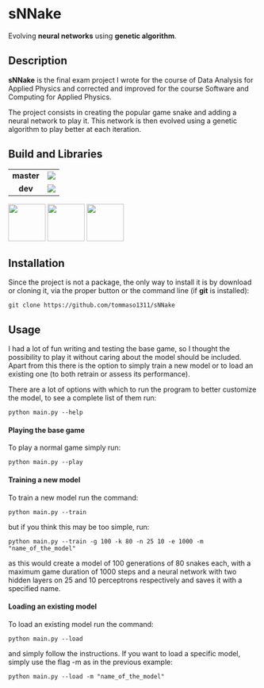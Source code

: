 # sNNake

Evolving **neural networks** using **genetic algorithm**.

## Description

**sNNake** is the final exam project I wrote for the course of Data Analysis for Applied Physics and corrected and improved for the course Software and Computing for Applied Physics.

The project consists in creating the popular game snake and adding a neural network to play it. This network is then evolved using a genetic algorithm to play better at each iteration.

## Build and Libraries

<table>
<tr>
<td style="text-align:center"><b>master</td>
<td><img src="https://circleci.com/gh/tommaso1311/sNNake.svg?style=svg"/></td>
</tr>
<tr>
<td style="text-align:center"><b>dev</td>
<td><img src="https://circleci.com/gh/tommaso1311/sNNake/tree/dev.svg?style=svg"/></td>
</tr>
</table>

&NewLine;

<div>
<img src="https://docs.pytest.org/en/latest/_static/pytest1.png" height=75/>
<img src="https://upload.wikimedia.org/wikipedia/commons/thumb/1/1a/NumPy_logo.svg/1280px-NumPy_logo.svg.png" height=75/>
<img src="https://upload.wikimedia.org/wikipedia/commons/a/a9/Pygame_logo.gif" height=75/>
</div>


## Installation
Since the project is not a package, the only way to install it is by download or cloning it, via the proper button or the command line (if **git** is installed):

	git clone https://github.com/tommaso1311/sNNake
	
## Usage

I had a lot of fun writing and testing the base game, so I thought the possibility to play it without caring about the model should be included. Apart from this there is the option to simply train a new model or to load an existing one (to both retrain or assess its performance).

There are a lot of options with which to run the program to better customize the model, to see a complete list of them run:

	python main.py --help

#### Playing the base game

To play a normal game simply run:

	python main.py --play
	
#### Training a new model

To train a new model run the command:

	python main.py --train
	
but if you think this may be too simple, run:

	python main.py --train -g 100 -k 80 -n 25 10 -e 1000 -m "name_of_the_model"
	
as this would create a model of 100 generations of 80 snakes each, with a maximum game duration of 1000 steps and a neural network with two hidden layers on 25 and 10 perceptrons respectively and saves it with a specified name.

#### Loading an existing model

To load an existing model run the command:

	python main.py --load

and simply follow the instructions.
If you want to load a specific model, simply use the flag -m as in the previous example:

	python main.py --load -m "name_of_the_model"
